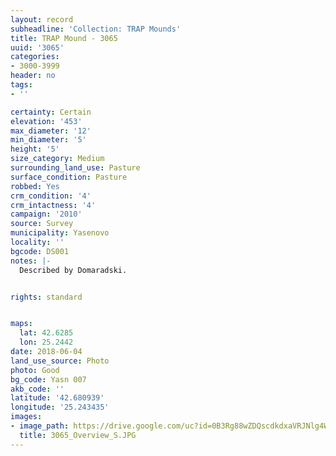 ```yaml
---
layout: record
subheadline: 'Collection: TRAP Mounds'
title: TRAP Mound - 3065
uuid: '3065'
categories:
- 3000-3999
header: no
tags:
- ''

certainty: Certain
elevation: '453'
max_diameter: '12'
min_diameter: '5'
height: '5'
size_category: Medium
surrounding_land_use: Pasture
surface_condition: Pasture
robbed: Yes
crm_condition: '4'
crm_intactness: '4'
campaign: '2010'
source: Survey
municipality: Yasenovo
locality: ''
bgcode: DS001
notes: |-
  Described by Domaradski.


rights: standard


maps:
  lat: 42.6285
  lon: 25.2442
date: 2018-06-04
land_use_source: Photo
photo: Good
bg_code: Yasn 007
akb_code: ''
latitude: '42.680939'
longitude: '25.243435'
images:
- image_path: https://drive.google.com/uc?id=0B3Rg88wZDQscdkdxaVRJNlg4WkE
  title: 3065_Overview_S.JPG
---
```

